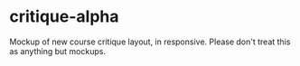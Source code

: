 critique-alpha
==============

Mockup of new course critique layout, in responsive.  Please don't treat this as anything but mockups.
